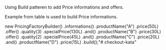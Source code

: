Using Build patteren to add Price informations and offers.

Example from table is used to build Price informations.

new PricingFactoryBuilder()
    .informations()
        .productName("A")
        .price(50L)
        .offer()
            .quatity(3)
            .specialPrice(130L)
    .and()
        .productName("B")
        .price(30L)
        .offer()
            .quatity(2)
            .specialPrice(45L)
    .and()
        .productName("C")
        .price(20L)
    .and()
        .productName("D")
        .price(15L)
    .build();"# checkout-kata" 
